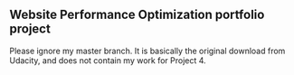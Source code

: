 ## Website Performance Optimization portfolio project
Please ignore my master branch. It is basically the original download from Udacity, and does not contain my work for Project 4.
